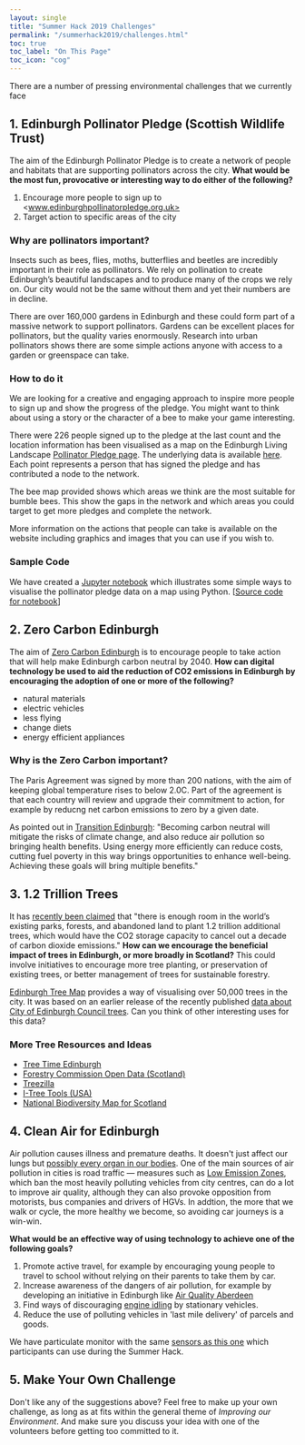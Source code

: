 ```yaml
---
layout: single
title: "Summer Hack 2019 Challenges"
permalink: "/summerhack2019/challenges.html"
toc: true
toc_label: "On This Page"
toc_icon: "cog"
---
```


There are a number of pressing environmental challenges that we currently face


## 1. Edinburgh Pollinator Pledge (Scottish Wildlife Trust)

The aim of the Edinburgh Pollinator Pledge is to create a network of people and habitats that are supporting pollinators across the city. **What would be the most fun, provocative or interesting way to do either of the following?**

1.	Encourage more people to sign up to <www.edinburghpollinatorpledge.org.uk>
2.	Target action to specific areas of the city

### Why are pollinators important?

Insects such as bees, flies, moths, butterflies and beetles are incredibly important in their role as pollinators. We rely on pollination to create Edinburgh’s beautiful landscapes and to produce many of the crops we rely on. Our city would not be the same without them and yet their numbers are in decline. 

There are over 160,000 gardens in Edinburgh and these could form part of a massive network to support pollinators. Gardens can be excellent places for pollinators, but the quality varies enormously. Research into urban pollinators shows there are some simple actions anyone with access to a garden or greenspace can take.

### How to do it 

We are looking for a creative and engaging approach to inspire more people to sign up and show the progress of the pledge. You might want to think about using a story or the character of a bee to make your game interesting.

There were 226 people signed up to the pledge at the last count and the location information has been visualised as a map  on the Edinburgh Living Landscape [Pollinator Pledge page](https://edinburghlivinglandscape.org.uk/pollinatorpledge/).  The underlying data is available [here](https://github.com/prewired/workshops/tree/master/data/processed). Each point represents a person that has signed the pledge and has contributed a node to the network. 

The bee map provided shows which areas we think are the most suitable for bumble bees. This show the gaps in the network and which areas you could target to get more pledges and complete the network. 

More information on the actions that people can take is available on the website including graphics and images that you can use if you wish to. 

### Sample Code

We have created a [Jupyter notebook](https://nbviewer.jupyter.org/github/prewired/workshops/blob/master/notebooks/swt.ipynb) which illustrates some simple ways to visualise the pollinator pledge data on a map using Python. [[Source code for notebook](https://github.com/prewired/workshops/blob/master/notebooks/swt.ipynb)]

## 2. Zero Carbon Edinburgh

The aim of [Zero Carbon Edinburgh](https://zerocarbonedinburgh.wordpress.com) is to encourage people to take action that will help make Edinburgh carbon neutral by 2040. **How can digital technology be used to aid the reduction of CO2 emissions in Edinburgh by encouraging the adoption of one or more of the following?**

* natural materials
* electric vehicles
* less flying
* change diets
* energy efficient appliances

### Why is the Zero Carbon important?

The Paris Agreement was signed by more than 200 nations, with the aim of keeping global temperature rises to below 2.0C. Part of the agreement is that each country will review and upgrade their commitment to action, for example by reducng net carbon emissions to zero by a given date. 

As pointed out in [Transition Edinburgh](https://transitionedinburgh.org.uk): "Becoming carbon neutral will mitigate the risks of climate change, and also reduce air pollution so bringing health benefits. Using energy more efficiently can reduce costs, cutting fuel poverty in this way brings opportunities to enhance well-being. Achieving these goals will bring multiple benefits."  

## 3. 1.2 Trillion Trees 

It has [recently been claimed](https://e360.yale.edu/digest/planting-1-2-trillion-trees-could-cancel-out-a-decade-of-co2-emissions-scientists-find) that "there is enough room in the world’s existing parks, forests, and abandoned land to plant 1.2 trillion additional trees, which would have the CO2 storage capacity to cancel out a decade of carbon dioxide emissions." **How can we encourage the beneficial impact of trees in Edinburgh, or more broadly in Scotland?** This could involve initiatives to encourage more tree planting, or preservation of existing trees, or better management of trees for sustainable forestry.

 [Edinburgh Tree Map](http://edinburghtreemap.org) provides a way of visualising over 50,000 trees in the city. It was based on an earlier release of the recently published [data about City of Edinburgh Council trees](https://data.edinburghopendata.info/dataset/edinburgh-council-trees-dataset). Can you think of other interesting uses for this data?

### More Tree Resources and Ideas

* [Tree Time Edinburgh](https://edinburghlivinglandscape.org.uk/project/tree-time-edinburgh/)
* [Forestry Commission Open Data (Scotland)](http://data-forestry.opendata.arcgis.com/search?tags=Scotland)
* [Treezilla](http://www.treezilla.org)
* [I-Tree Tools (USA)](https://www.itreetools.org)
* [National Biodiversity Map for Scotland](https://scotland.nbnatlas.org)



## 4. Clean Air for Edinburgh

Air pollution causes illness and premature deaths. It doesn't just affect our lungs but [possibly every organ in our bodies](https://www.theguardian.com/environment/ng-interactive/2019/may/17/air-pollution-may-be-damaging-every-organ-and-cell-in-the-body-finds-global-review). One of the main sources of air pollution in cities is road traffic &mdash; measures such as [Low Emission Zones](http://www.edinburgh.gov.uk/connectingplaces/info/8/about_the_low_emission_zone/16/low_emission_zones), which ban the most heavily polluting vehicles from city centres, can do a lot to improve air quality, although they can also provoke opposition from motorists, bus companies and drivers of HGVs. In addtion, the more that we walk or cycle, the more healthy we become, so avoiding car journeys is a win-win. 

**What would be an effective way of using technology to achieve one of the following goals?**

1. Promote active travel, for example by encouraging young people to travel to school without relying on their parents to take them by car.
2. Increase awareness of the dangers of air pollution, for example by developing an initiative in Edinburgh like [Air Quality Aberdeen](https://www.airaberdeen.org)
3. Find ways of discouraging [engine idling](http://www.campaignforcleanair.org/myths-and-facts.html) by stationary vehicles.
3. Reduce the use of polluting vehicles in 'last mile delivery' of parcels and goods.

We have particulate monitor with the same [sensors as this one](https://www.airaberdeen.org/sensors/) which participants can use during the Summer Hack.


## 5. Make Your Own Challenge

Don't like any of the suggestions above? Feel free to make up your own challenge, as long as at fits within the general theme of *Improving our Environment*. And make sure you discuss your idea with one of the volunteers before getting too committed to it.



